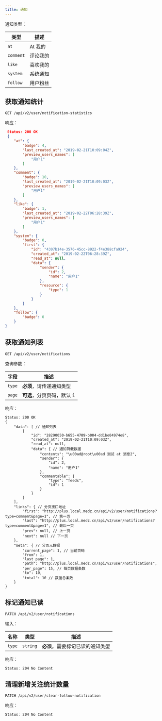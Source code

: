 ```yaml
---
title: 通知
---
```


通知类型：

| 类型 | 描述 |
|----|-----|
| `at` | At 我的 |
| `comment` | 评论我的 |
| `like` | 喜欢我的 |
| `system` | 系统通知 |
| `follow` | 用户粉丝 |

## 获取通知统计

```
GET /api/v2/user/notification-statistics
```

响应：
```json
 Status: 200 OK
 {
    "at": {
        "badge": 4,
        "last_created_at": "2019-02-21T10:09:04Z",
        "preview_users_names": [
            "用户1"
        ]
    },
    "comment": {
        "badge": 10,
        "last_created_at": "2019-02-21T10:09:03Z",
        "preview_users_names": [
            "用户1"
        ]
    },
    "like": {
        "badge": 1,
        "last_created_at": "2019-02-22T06:28:39Z",
        "preview_users_names": [
            "用户1"
        ]
    },
    "system": {
        "badge": 0,
        "first": {
            "id": "4307b14e-3576-45cc-8922-f4e388cfa924",
            "created_at": "2019-02-22T06:28:39Z",
            "read_at": null,
            "data": {
                "sender": {
                    "id": 2,
                    "name": "用户1"
                },
                "resource": {
                    "type": 1
                }
            }
        }
    },
    "follow": {
        "badge": 0
    }
}
```

## 获取通知列表

```
GET /api/v2/user/notifications
```

查询参数：

| 字段 | 描述 |
|----|----|
| `type` | **必须**，请传递通知类型 |
| `page` | **可选**，分页页码，默认 1 |

响应：

```json5
Status: 200 OK
{
    "data": [ // 通知列表
        {
            "id": "28290050-b655-4709-b004-dd1be04974e8",
            "created_at": "2019-02-21T10:09:03Z",
            "read_at": null,
            "data": { // 通知荷载数据
                "contents": "\u00ad@root\u00ad 测试 at 消息2",
                "sender": {
                    "id": 2,
                    "name": "用户1"
                },
                "commentable": {
                    "type": "feeds",
                    "id": 1
                }
            }
        }
    ],
    "links": { // 分页接口地址
        "first": "http://plus.local.medz.cn/api/v2/user/notifications?type=comment&page=1", // 第一页
        "last": "http://plus.local.medz.cn/api/v2/user/notifications?type=comment&page=1", // 最后一页
        "prev": null, // 上一页
        "next": null // 下一页
    },
    "meta": { // 分页元数据
        "current_page": 1, // 当前页码
        "from": 1,
        "last_page": 1,
        "path": "http://plus.local.medz.cn/api/v2/user/notifications",
        "per_page": 15, // 每页数据条数
        "to": 10,
        "total": 10 // 数据总条数
    }
}
```

## 标记通知已读

```
PATCH /api/v2/user/notifications
```

输入：

| 名称 | 类型 | 描述 |
|----|----|----|
| `type` | `string` | **必须**，需要标记已读的通知类型 |

响应：

```
Status: 204 No Content
```

## 清理新增关注统计数量

```
PATCH /api/v2/user/clear-follow-notification
```

响应：

```
Status: 204 No Content
```
